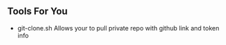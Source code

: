 ## Tools For You

 -  git-clone.sh   Allows your to pull private repo with github link and token info
